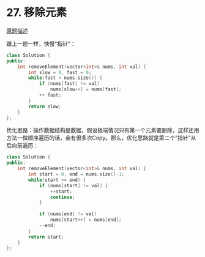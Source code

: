# 27. 移除元素

[原题描述](https://leetcode-cn.com/problems/remove-element/)

跟上一题一样，快慢"指针"：

```cpp
class Solution {
public:
    int removeElement(vector<int>& nums, int val) {
        int slow = 0, fast = 0;
        while(fast < nums.size()) {
            if (nums[fast] != val)
                nums[slow++] = nums[fast];
            ++ fast;
        }
        return slow;
    }
};
```

优化思路：操作数据结构是数据，假设极端情况只有第一个元素要删除，这样还用方法一做顺序遍历的话，会有很多次Copy。那么，优化思路就是第二个"指针"从后向前遍历：

```cpp
class Solution {
public:
    int removeElement(vector<int>& nums, int val) {
        int start = 0, end = nums.size()-1;
        while(start <= end) {
            if (nums[start] != val) {
                ++start;
                continue;
            }
            
            if (nums[end] != val)
                nums[start++] = nums[end];
            --end;
        }
        return start;
    }
};
```

